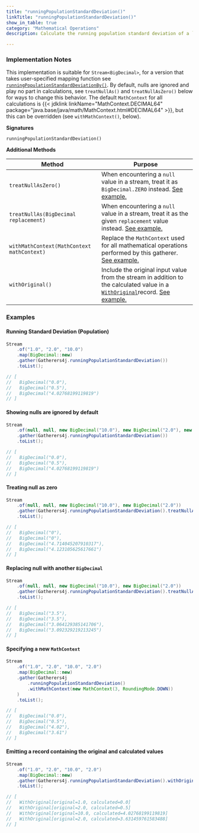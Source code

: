 ```yaml
---
title: "runningPopulationStandardDeviation()"
linkTitle: "runningPopulationStandardDeviation()"
show_in_table: true
category: "Mathematical Operations"
description: Calculate the running population standard deviation of a `Stream<BigDecimal>`.

---
```


### Implementation Notes
This implementation is suitable for `Stream<BigDecimal>`, for a version that takes user-specified mapping function see [`runningPopulationStandardDeviationBy()`](/gatherers4j/gatherers/mathematical/runningpopulationstandarddeviationby/).
By default, nulls are ignored and play no part in calculations, see `treatNullAs()` and `treatNullAsZero()` below for ways to change this behavior. The default `MathContext`
for all calculations is {{< jdklink linkName="MathContext.DECIMAL64" package="java.base/java/math/MathContext.html#DECIMAL64" >}}, but this can be overridden (see `withMathContext()`, below).


**Signatures**

`runningPopulationStandardDeviation()`

**Additional Methods**

| Method                                     | Purpose                                                                                                                                                                                                                                                |
|--------------------------------------------|--------------------------------------------------------------------------------------------------------------------------------------------------------------------------------------------------------------------------------------------------------|
| `treatNullAsZero()`                        | When encountering a `null` value in a stream, treat it as `BigDecimal.ZERO` instead. [See example.](#treating-null-as-zero)                                                                                                                                             |
| `treatNullAs(BigDecimal replacement)`      | When encountering a `null` value in a stream, treat it as the given `replacement` value instead. [See example.](#replacing-null-with-another-bigdecimal)                                                                                                                                 |
| `withMathContext(MathContext mathContext)` | Replace the `MathContext` used for all mathematical operations performed by this gatherer. [See example.](#specifying-a-new-mathcontext)                                                                                                                                       |
| `withOriginal()`                           | Include the original input value from the stream in addition to the calculated value in a [`WithOriginal`](https://github.com/tginsberg/gatherers4j/blob/main/src/main/java/com/ginsberg/gatherers4j/WithOriginal.java)record. [See example.](#emitting-a-record-containing-the-original-and-calculated-values) |

### Examples

#### Running Standard Deviation (Population)

```java
Stream
    .of("1.0", "2.0", "10.0")
    .map(BigDecimal::new)
    .gather(Gatherers4j.runningPopulationStandardDeviation())
    .toList();

// [ 
//   BigDecimal("0.0"), 
//   BigDecimal("0.5"), 
//   BigDecimal("4.02768199119819")
// ]
```

#### Showing nulls are ignored by default

```java
Stream
    .of(null, null, new BigDecimal("10.0"), new BigDecimal("2.0"), new BigDecimal("1.0"))
    .gather(Gatherers4j.runningPopulationStandardDeviation())
    .toList();

// [ 
//   BigDecimal("0.0"), 
//   BigDecimal("0.5"), 
//   BigDecimal("4.02768199119819")
// ]
```

#### Treating null as zero

```java
Stream
    .of(null, null, new BigDecimal("10.0"), new BigDecimal("2.0"))
    .gather(Gatherers4j.runningPopulationStandardDeviation().treatNullAsZero())
    .toList();

// [ 
//   BigDecimal("0"),
//   BigDecimal("0"),
//   BigDecimal("4.714045207910317"), 
//   BigDecimal("4.123105625617661") 
// ]
```

#### Replacing null with another `BigDecimal`

```java
Stream
    .of(null, null, new BigDecimal("10.0"), new BigDecimal("2.0"))
    .gather(Gatherers4j.runningPopulationStandardDeviation().treatNullAs(new BigDecimal("3.5")))
    .toList();

// [  
//   BigDecimal("3.5"),  
//   BigDecimal("3.5"),  
//   BigDecimal("3.064129385141706"), 
//   BigDecimal("3.092329219213245") 
// ]
```

#### Specifying a new `MathContext`

```java
Stream
    .of("1.0", "2.0", "10.0", "2.0")
    .map(BigDecimal::new)
    .gather(Gatherers4j
        .runningPopulationStandardDeviation()
        .withMathContext(new MathContext(3, RoundingMode.DOWN))
    )
    .toList();

// [ 
//   BigDecimal("0.0"), 
//   BigDecimal("0.5"), 
//   BigDecimal("4.02"), 
//   BigDecimal("3.61") 
// ]
```

#### Emitting a record containing the original and calculated values

```java
Stream
    .of("1.0", "2.0", "10.0", "2.0")
    .map(BigDecimal::new)
    .gather(Gatherers4j.runningPopulationStandardDeviation().withOriginal())
    .toList();

// [ 
//   WithOriginal[original=1.0, calculated=0.0]
//   WithOriginal[original=2.0, calculated=0.5]
//   WithOriginal[original=10.0, calculated=4.02768199119819]
//   WithOriginal[original=2.0, calculated=3.631459761583488]
// ]
```